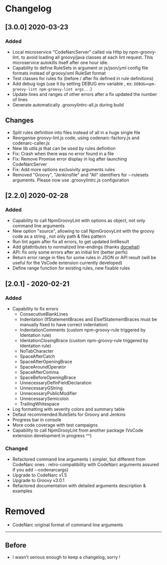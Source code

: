 # Changelog

## [3.0.0] 2020-03-23

### Added 

- Local microservice "CodeNarcServer" called via Http by npm-groovy-lint, to avoid loading all groovy/java classes at each lint request. This microservice autokills itself after one hour idle.
- Capability to define RuleSets in argument or js/json/yml config file formats instead of groovy/xml RuleSet format
- Test classes for rules fix (before / after fix defined in rule definitions)
- Add debug logs (use it by setting DEBUG env variable , ex: `DEBUG=npm-groovy-lint npm-groovy-lint args...`)
- Update lines and ranges of other errors after a fix updated the number of lines
- Generate automatically .groovylintrc-all.js during build 

## Changes

- Split rules definition into files instead of all in a huge single file
- Reorganise groovy-lint.js code, using codenarc-factory.js and codenarc-caller.js
- New lib utils.js that can be used by rules definition
- Fix: Crash when there was no error found in a file
- Fix: Remove Promise error display in log after launching CodeNarcServer
- Fix: Add more options exclusivity arguments rules
- Removed "Groovy", "Jenkinsfile" and "All" identifiers for --rulesets arguments. Please now use .groovylintrc.js configuration

## [2.2.0] 2020-02-28

### Added

- Capability to call NpmGroovyLint with options as object, not only command line arguments
- New option "source", allowing to call NpmGroovyLint with the groovy code as a string , not only path & files pattern
- Run lint again after fix all errors, to get updated lintResult
- Add gitattributes to normalized line-endings (thanks [docwhat](https://github.com/docwhat))
- API: fix only some errors after an initial lint (better perfs)
- Return error range in files for some rules in JSON or API result (will be useful for the VsCode extension currently developed)
- Define range function for existing rules, new fixable rules

## [2.0.1] - 2020-02-21

### Added

- Capability to fix errors
    - ConsecutiveBlankLines
    - Indentation (IfStatementBraces and ElsefStatementBraces must be manually fixed to have correct indentation)
    - IndentationComments (custom npm-groovy-rule triggered by Identation rule)
    - IdentationClosingBrace (custom npm-groovy-rule triggered by Identation rule)
    - NoTabCharacter
    - SpaceAfterCatch
    - SpaceAfterOpeningBrace
    - SpaceAroundOperator
    - SpaceAfterComma
    - SpaceBeforeOpeningBrace
    - UnnecessaryDefInFieldDeclaration
    - UnnecessaryGString
    - UnnecessaryPublicModifier
    - UnnecessarySemicolon
    - TrailingWhitespace
- Log formatting with severity colors and summary table
- Defaut recommended RuleSets for Groovy and Jenkins
- Progress bar in console
- More code coverage with test campaigns
- Capability to call NpmGrooyLint from another package (VsCode extension development in progress ^^)

### Changed

- Refactored command line arguments ( simpler, but different from CodeNarc ones : retro-compatibility with CodeNarc arguments assured if you add --codenarcargs)
- Upgrade to CodeNarc v1.5
- Upgrade to Groovy v3.0.1
- Refactored documentation with detailed arguments description & examples

# Removed

- CodeNarc original format of command line arguments

___
## Before

 - I wasn't serious enough to keep a changelog, sorry !








